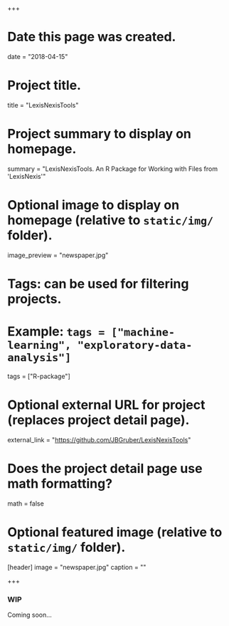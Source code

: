 +++
# Date this page was created.
date = "2018-04-15"

# Project title.
title = "LexisNexisTools"

# Project summary to display on homepage.
summary = "LexisNexisTools. An R Package for Working with Files from 'LexisNexis'"

# Optional image to display on homepage (relative to `static/img/` folder).
image_preview = "newspaper.jpg"

# Tags: can be used for filtering projects.
# Example: `tags = ["machine-learning", "exploratory-data-analysis"]`
tags = ["R-package"]

# Optional external URL for project (replaces project detail page).
external_link = "https://github.com/JBGruber/LexisNexisTools"

# Does the project detail page use math formatting?
math = false

# Optional featured image (relative to `static/img/` folder).
[header]
image = "newspaper.jpg"
caption = ""

+++

### WIP

Coming soon...

